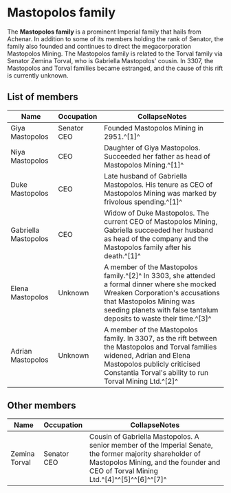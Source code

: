 # Mastopolos family
The **Mastopolos family** is a prominent Imperial family that hails from Achenar. In addition to some of its members holding the rank of Senator, the family also founded and continues to direct the megacorporation Mastopolos Mining. The Mastopolos family is related to the Torval family via Senator Zemina Torval, who is Gabriella Mastopolos' cousin. In 3307, the Mastopolos and Torval families became estranged, and the cause of this rift is currently unknown.

## List of members

| Name | Occupation | CollapseNotes |
| --- | --- | --- |
| Giya Mastopolos | Senator<br>CEO | Founded Mastopolos Mining in 2951.^[1]^ |
| Niya Mastopolos | CEO | Daughter of Giya Mastopolos. Succeeded her father as head of Mastopolos Mining.^[1]^ |
| Duke Mastopolos | CEO | Late husband of Gabriella Mastopolos. His tenure as CEO of Mastopolos Mining was marked by frivolous spending.^[1]^ |
| Gabriella Mastopolos | CEO | Widow of Duke Mastopolos. The current CEO of Mastopolos Mining, Gabriella succeeded her husband as head of the company and the Mastopolos family after his death.^[1]^ |
| Elena Mastopolos | Unknown | A member of the Mastopolos family.^[2]^ In 3303, she attended a formal dinner where she mocked Wreaken Corporation's accusations that Mastopolos Mining was seeding planets with false tantalum deposits to waste their time.^[3]^ |
| Adrian Mastopolos | Unknown | A member of the Mastopolos family. In 3307, as the rift between the Mastopolos and Torval families widened, Adrian and Elena Mastopolos publicly criticised Constantia Torval's ability to run Torval Mining Ltd.^[2]^ |

## Other members

| Name | Occupation | CollapseNotes |
| --- | --- | --- |
| Zemina Torval | Senator<br>CEO | Cousin of Gabriella Mastopolos. A senior member of the Imperial Senate, the former majority shareholder of Mastopolos Mining, and the founder and CEO of Torval Mining Ltd.^[4]^^[5]^^[6]^^[7]^ |